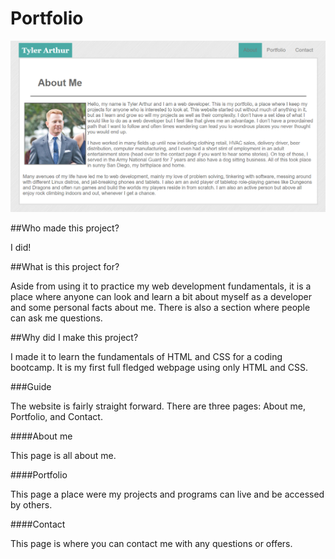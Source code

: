 # Portfolio
![Overview](/../assets/images/pageOverview.png)

##Who made this project?

I did!

##What is this project for?

Aside from using it to practice my web development fundamentals, it is a place where anyone can look and learn a bit about myself as a developer and some personal facts about me. There is also a section where people can ask me questions.

##Why did I make this project?

I made it to learn the fundamentals of HTML and CSS for a coding bootcamp. It is my first full fledged webpage using only HTML and CSS.

###Guide

The website is fairly straight forward. There are three pages: About me, Portfolio, and Contact.

####About me

This page is all about me.

####Portfolio

This page a place were my projects and programs can live and be accessed by others.

####Contact

This page is where you can contact me with any questions or offers.
